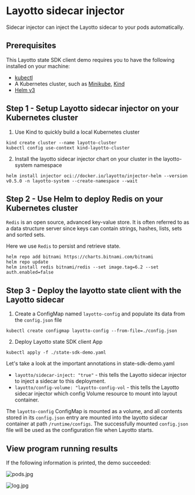 # Layotto sidecar injector
Sidecar injector can inject the Layotto sidecar to your pods automatically.

## Prerequisites
This Layotto state SDK client demo requires you to have the following installed on your machine:

- [kubectl](https://kubernetes.io/docs/tasks/tools/)
- A Kubernetes cluster, such as [Minikube](https://minikube.sigs.k8s.io/docs/start/), [Kind](https://kind.sigs.k8s.io/docs/user/quick-start/)
- [Helm v3](https://helm.sh/docs/intro/install/)

## Step 1 - Setup Layotto sidecar injector on your Kubernetes cluster
1. Use Kind to quickly build a local Kubernetes cluster

```
kind create cluster --name layotto-cluster
kubectl config use-context kind-layotto-cluster
```

2. Install the layotto sidecar injector chart on your cluster in the layotto-system namespace

```
helm install injector oci://docker.io/layotto/injector-helm --version v0.5.0 -n layotto-system --create-namespace --wait
```

## Step 2 - Use Helm to deploy Redis on your Kubernetes cluster
`Redis` is an open source, advanced key-value store. It is often referred to as a data structure server since keys
can contain strings, hashes, lists, sets and sorted sets.

Here we use `Redis` to persist and retrieve state.

```
helm repo add bitnami https://charts.bitnami.com/bitnami
helm repo update
helm install redis bitnami/redis --set image.tag=6.2 --set auth.enabled=false
```

## Step 3 - Deploy the layotto state client with the Layotto sidecar
1. Create a ConfigMap named `layotto-config` and populate its data from the `config.json` file

```
kubectl create configmap layotto-config --from-file=./config.json
```

2. Deploy Layotto state SDK client App

```
kubectl apply -f ./state-sdk-demo.yaml
```

Let's take a look at the important annotations in state-sdk-demo.yaml
- `layotto/sidecar-inject: "true"` - this tells the Layotto sidecar injector to inject a sidecar to this deployment.
- `layotto/config-volume: "layotto-config-vol` - this tells the Layotto sidecar injector which config Volume resource to
  mount into layout container.

The `layotto-config` ConfigMap is mounted as a volume, and all contents stored in its `config.json` entry are mounted into
the layotto sidecar container at path `/runtime/configs`. The successfully mounted `config.json` file will be used as the configuration
file when Layotto starts.

## View program running results
If the following information is printed, the demo succeeded:

![pods.jpg](https://raw.githubusercontent.com/mosn/layotto/6e0fa2c49dde40ba9a3400f193ef35ff2c670754/demo/state/k8s/images/pods.jpg)

![log.jpg](https://raw.githubusercontent.com/mosn/layotto/6e0fa2c49dde40ba9a3400f193ef35ff2c670754/demo/state/k8s/images/log.jpg)

